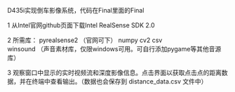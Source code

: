 D435i实现倒车影像系统，代码在Final里面的Final

1    从Intel官网github页面下载Intel RealSense SDK 2.0

2    所需库：
     pyrealsense2 （官网可下）
     numpy
     cv2
     csv  
     winsound  （声音素材库，仅限windows可用。可自行添加pygame等其他音源库）

3    观察窗口中显示的实时视频流和深度影像信息。点击界面以获取点击点的距离数据，并在终端中查看输出。（数据也会保存到 distance_data.csv 文件中）
